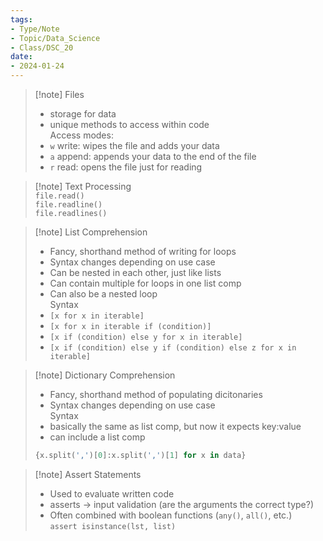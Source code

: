 ```yaml
---  
tags:  
- Type/Note  
- Topic/Data_Science  
- Class/DSC_20  
date:  
- 2024-01-24  
---  
```

  
> [!note] Files  
> - storage for data  
> - unique methods to access within code  
> Access modes:  
> - `w` write: wipes the file and adds your data  
> - `a` append: appends your data to the end of the file  
> - `r` read: opens the file just for reading  
  
> [!note] Text Processing  
> `file.read()`  
> `file.readline()`  
> `file.readlines()`  
  
> [!note] List Comprehension  
> - Fancy, shorthand method of writing for loops  
> - Syntax changes depending on use case  
> - Can be nested in each other, just like lists  
> - Can contain multiple for loops in one list comp  
> - Can also be a nested loop  
> Syntax  
> - `[x for x in iterable]`  
> - `[x for x in iterable if (condition)]`  
> - `[x if (condition) else y for x in iterable]`  
> - `[x if (condition) else y if (condition) else z for x in iterable]`  
  
> [!note] Dictionary Comprehension  
> - Fancy, shorthand method of populating dicitonaries  
> - Syntax changes depending on use case  
> Syntax  
> - basically the same as list comp, but now it expects key:value  
> - can include a list comp  
> ```Python  
> {x.split(',')[0]:x.split(',')[1] for x in data}  
> ```  
  
> [!note] Assert Statements  
> - Used to evaluate written code  
> - asserts -> input validation (are the arguments the correct type?)  
> - Often combined with boolean functions (`any()`, `all()`, etc.)  
> `assert isinstance(lst, list)`  
